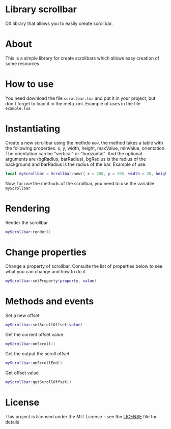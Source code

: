 # Library scrollbar
DX library that allows you to easily create scrollbar.

# About
This is a simple library for create scrollbars which allows easy creation of some resources

# How to use
You need download the file ```scrollbar.lua``` and put it in your project, but don't forget to load it in the meta.xml. Example of uses in the file ```example.lua```

# Instantiating
Create a new scrollbar using the methdo `new`, the method takes a table with the following properties: x, y, width, height, maxValue, minValue, orientation. The orientation can be "vertical" or "horizontal". And the optional arguments are (bgRadius, barRadius), bgRadius is the radius of the background and barRadius is the radius of the bar. Example of use:

```lua
local myScrollbar = Scrollbar:new({ x = 200, y = 200, width = 20, height = 200, maxValue = 100, minValue = 0, orientation = "vertical" })
```
Now, for use the methods of the scrollbar, you need to use the variable `myScrollbar`

# Rendering

Render the scrollbar
```lua
myScrollbar:render()
```

# Change properties
Change a property of scrollbar. Consulte the list of properties below to see what you can change and how to do it.

```lua
myScrollbar:setProperty(property, value)
```


# Methods and events

Set a new offset
```lua
myScrollbar:setScrollOffset(value)
```

Get the current offset value
```lua
myScrollbar:onScroll()
```

Get the output the scroll offset
```lua
myScrollbar:onScrollEnd()
```

Get offset value
```lua
myScrollbar:getScrollOffset()
```

# License
This project is licensed under the MIT License - see the [LICENSE](https://github.com/lodsdev/scrollbar/blob/main/LICENSE.txt) file for details
